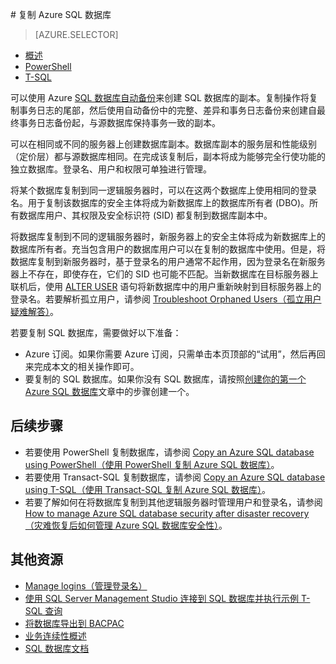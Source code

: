 <properties
	pageTitle="复制 Azure SQL 数据库 | Azure"
	description="创建 Azure SQL 数据库的副本"
	services="sql-database"
	documentationCenter=""
	authors="stevestein"
	manager="jeffreyg"
	editor=""/>

<tags
	ms.service="sql-database"
	ms.date="06/16/2016"
	wacn.date="07/11/2016"/>



#<a name="copy-your-sql-database"></a> 复制 Azure SQL 数据库

> [AZURE.SELECTOR]
- [概述](/documentation/articles/sql-database-copy/)
- [PowerShell](/documentation/articles/sql-database-copy-powershell/)
- [T-SQL](/documentation/articles/sql-database-copy-transact-sql/)

可以使用 Azure [SQL 数据库自动备份](/documentation/articles/sql-database-automated-backups/)来创建 SQL 数据库的副本。复制操作将复制事务日志的尾部，然后使用自动备份中的完整、差异和事务日志备份来创建自最终事务日志备份起，与源数据库保持事务一致的副本。

可以在相同或不同的服务器上创建数据库副本。数据库副本的服务层和性能级别（定价层）都与源数据库相同。在完成该复制后，副本将成为能够完全行使功能的独立数据库。登录名、用户和权限可单独进行管理。

将某个数据库复制到同一逻辑服务器时，可以在这两个数据库上使用相同的登录名。用于复制该数据库的安全主体将成为新数据库上的数据库所有者 (DBO)。所有数据库用户、其权限及安全标识符 (SID) 都复制到数据库副本中。

将数据库复制到不同的逻辑服务器时，新服务器上的安全主体将成为新数据库上的数据库所有者。充当包含用户的数据库用户可以在复制的数据库中使用。但是，将数据库复制到新服务器时，基于登录名的用户通常不起作用，因为登录名在新服务器上不存在，即使存在，它们的 SID 也可能不匹配。当新数据库在目标服务器上联机后，使用 [ALTER USER](https://msdn.microsoft.com/zh-cn/library/ms176060.aspx) 语句将新数据库中的用户重新映射到目标服务器上的登录名。若要解析孤立用户，请参阅 [Troubleshoot Orphaned Users（孤立用户疑难解答）](https://msdn.microsoft.com/zh-cn/library/ms175475.aspx)。


若要复制 SQL 数据库，需要做好以下准备：

- Azure 订阅。如果你需要 Azure 订阅，只需单击本页顶部的“试用”，然后再回来完成本文的相关操作即可。
- 要复制的 SQL 数据库。如果你没有 SQL 数据库，请按照[创建你的第一个 Azure SQL 数据库](/documentation/articles/sql-database-get-started/)文章中的步骤创建一个。

## 后续步骤


- 若要使用 PowerShell 复制数据库，请参阅 [Copy an Azure SQL database using PowerShell（使用 PowerShell 复制 Azure SQL 数据库）](/documentation/articles/sql-database-copy-powershell/)。
- 若要使用 Transact-SQL 复制数据库，请参阅 [Copy an Azure SQL database using T-SQL（使用 Transact-SQL 复制 Azure SQL 数据库）](/documentation/articles/sql-database-copy-transact-sql/)。
- 若要了解如何在将数据库复制到其他逻辑服务器时管理用户和登录名，请参阅 [How to manage Azure SQL database security after disaster recovery（灾难恢复后如何管理 Azure SQL 数据库安全性）](/documentation/articles/sql-database-geo-replication-security-config/)。



## 其他资源

- [Manage logins（管理登录名）](/documentation/articles/sql-database-manage-logins/)
- [使用 SQL Server Management Studio 连接到 SQL 数据库并执行示例 T-SQL 查询](/documentation/articles/sql-database-connect-query-ssms/)
- [将数据库导出到 BACPAC](/documentation/articles/sql-database-export-powershell/)
- [业务连续性概述](/documentation/articles/sql-database-business-continuity/)
- [SQL 数据库文档](/documentation/services/sql-databases/)

<!---HONumber=Mooncake_0704_2016-->